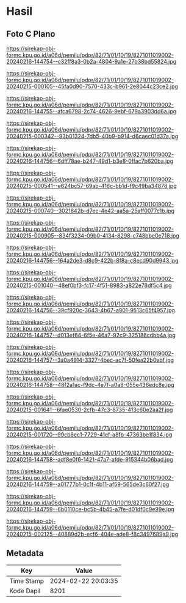 # Hasil

## Foto C Plano

https://sirekap-obj-formc.kpu.go.id/a06d/pemilu/pdpr/82/71/01/10/19/8271011019002-20240216-144754--c32ff8a3-0b2a-4804-9a1e-27b38bd55824.jpg

https://sirekap-obj-formc.kpu.go.id/a06d/pemilu/pdpr/82/71/01/10/19/8271011019002-20240215-000105--45fa0d90-7570-433c-b961-2e8044c23ce2.jpg

https://sirekap-obj-formc.kpu.go.id/a06d/pemilu/pdpr/82/71/01/10/19/8271011019002-20240216-144755--afca6798-2c74-4626-9ebf-679a3903dd6a.jpg

https://sirekap-obj-formc.kpu.go.id/a06d/pemilu/pdpr/82/71/01/10/19/8271011019002-20240215-000342--93b01324-7db5-40b9-b914-d6caec01d37a.jpg

https://sirekap-obj-formc.kpu.go.id/a06d/pemilu/pdpr/82/71/01/10/19/8271011019002-20240216-144756--6dff78ae-b247-49d1-b3e8-0ffac7b620ba.jpg

https://sirekap-obj-formc.kpu.go.id/a06d/pemilu/pdpr/82/71/01/10/19/8271011019002-20240215-000541--e624bc57-69ab-416c-bb1d-f9c49ba34878.jpg

https://sirekap-obj-formc.kpu.go.id/a06d/pemilu/pdpr/82/71/01/10/19/8271011019002-20240215-000740--3021842b-d7ec-4e42-aa5a-25aff0077c1b.jpg

https://sirekap-obj-formc.kpu.go.id/a06d/pemilu/pdpr/82/71/01/10/19/8271011019002-20240215-000905--834f3234-09b0-4134-8298-c748bbe0e718.jpg

https://sirekap-obj-formc.kpu.go.id/a06d/pemilu/pdpr/82/71/01/10/19/8271011019002-20240216-144756--164a2de3-d8c9-422b-8f8a-c8ecd90d9943.jpg

https://sirekap-obj-formc.kpu.go.id/a06d/pemilu/pdpr/82/71/01/10/19/8271011019002-20240215-001040--48ef0bf3-fc17-4f51-8983-a822e78df5c4.jpg

https://sirekap-obj-formc.kpu.go.id/a06d/pemilu/pdpr/82/71/01/10/19/8271011019002-20240216-144756--39cf920c-3643-4b67-a901-9513c65f4957.jpg

https://sirekap-obj-formc.kpu.go.id/a06d/pemilu/pdpr/82/71/01/10/19/8271011019002-20240216-144757--d013ef64-6f5e-46a7-92c9-325186cdbb4a.jpg

https://sirekap-obj-formc.kpu.go.id/a06d/pemilu/pdpr/82/71/01/10/19/8271011019002-20240216-144757--3a0a4914-3327-4bec-ac7f-50fea22b0ebf.jpg

https://sirekap-obj-formc.kpu.go.id/a06d/pemilu/pdpr/82/71/01/10/19/8271011019002-20240216-144758--48f2a1ac-f9dc-4e7f-a0a8-055e436edc8e.jpg

https://sirekap-obj-formc.kpu.go.id/a06d/pemilu/pdpr/82/71/01/10/19/8271011019002-20240215-001641--6fae0530-2cfb-47c3-8735-413c60e2aa2f.jpg

https://sirekap-obj-formc.kpu.go.id/a06d/pemilu/pdpr/82/71/01/10/19/8271011019002-20240215-001720--99cb6ec1-7729-41ef-a8fb-47363be1f834.jpg

https://sirekap-obj-formc.kpu.go.id/a06d/pemilu/pdpr/82/71/01/10/19/8271011019002-20240216-144758--adf8e0f6-1421-47a7-afde-915344b06bad.jpg

https://sirekap-obj-formc.kpu.go.id/a06d/pemilu/pdpr/82/71/01/10/19/8271011019002-20240216-144759--a01777b1-0c1f-4b11-af59-565de3c60f27.jpg

https://sirekap-obj-formc.kpu.go.id/a06d/pemilu/pdpr/82/71/01/10/19/8271011019002-20240216-144759--6b0110ce-bc5b-4b45-a7fe-d01df0c9e99e.jpg

https://sirekap-obj-formc.kpu.go.id/a06d/pemilu/pdpr/82/71/01/10/19/8271011019002-20240215-002125--40889d2b-ecf6-404e-ade8-f8c3497689a9.jpg


## Metadata

| Key        | Value               |
| ---------- | ------------------- |
| Time Stamp | 2024-02-22 20:03:35 |
| Kode Dapil | 8201                |



